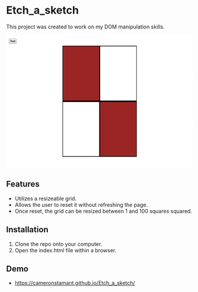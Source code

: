 # Etch_a_sketch

This project was created to work on my DOM manipulation skills.

<p align="center">
    <img src="./Etch_a_sketch_image.png" alt="" width="600" height="358" />
</p>

## Features

- Utilizes a resizeable grid.
- Allows the user to reset it without refreshing the page.
- Once reset, the grid can be resized between 1 and 100 squares squared.

## Installation

1. Clone the repo onto your computer.
2. Open the index.html file within a browser.

## Demo

- https://cameronstamant.github.io/Etch_a_sketch/
